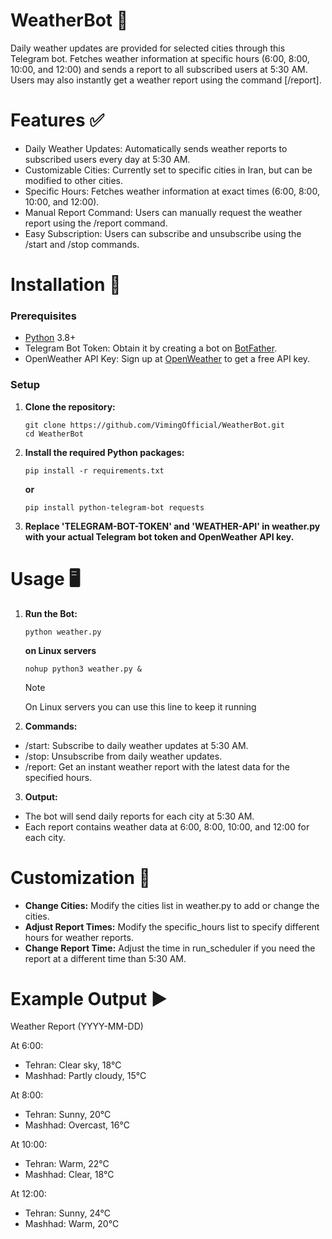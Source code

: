 # WeatherBot :low_brightness:	
Daily weather updates are provided for selected cities through this Telegram bot. Fetches weather information at specific hours (6:00, 8:00, 10:00, and 12:00) and sends a report to all subscribed users at 5:30 AM. Users may also instantly get a weather report using the command [/report]. 

# Features :white_check_mark:
- Daily Weather Updates: Automatically sends weather reports to subscribed users every day at 5:30 AM.
- Customizable Cities: Currently set to specific cities in Iran, but can be modified to other cities.
- Specific Hours: Fetches weather information at exact times (6:00, 8:00, 10:00, and 12:00).
- Manual Report Command: Users can manually request the weather report using the /report command.
- Easy Subscription: Users can subscribe and unsubscribe using the /start and /stop commands.

# Installation :envelope_with_arrow:
### Prerequisites
- [Python](python.org) 3.8+
- Telegram Bot Token: Obtain it by creating a bot on [BotFather](t.me/BotFather).
- OpenWeather API Key: Sign up at [OpenWeather](https://openweathermap.org/) to get a free API key.
### Setup
1. **Clone the repository:**
   ```
   git clone https://github.com/VimingOfficial/WeatherBot.git
   cd WeatherBot
   ```
2. **Install the required Python packages:**

   ```
   pip install -r requirements.txt
   ```
   **or**
   
   ```
   pip install python-telegram-bot requests
   ```
3. **Replace 'TELEGRAM-BOT-TOKEN' and 'WEATHER-API' in weather.py with your actual Telegram bot token and OpenWeather API key.**

# Usage :desktop_computer:	
1. **Run the Bot:**

   ```
   python weather.py
   ```
   **on Linux servers**
   
   ```
   nohup python3 weather.py &
   ```
   > [!NOTE]
   > On Linux servers you can use this line to keep it running
2. **Commands:**
- /start: Subscribe to daily weather updates at 5:30 AM.
- /stop: Unsubscribe from daily weather updates.
- /report: Get an instant weather report with the latest data for the specified hours.
3. **Output:**
- The bot will send daily reports for each city at 5:30 AM.
- Each report contains weather data at 6:00, 8:00, 10:00, and 12:00 for each city.

# Customization :memo:
- **Change Cities:** Modify the cities list in weather.py to add or change the cities.
- **Adjust Report Times:** Modify the specific_hours list to specify different hours for weather reports.
- **Change Report Time:** Adjust the time in run_scheduler if you need the report at a different time than 5:30 AM.

# Example Output :arrow_forward:	
 Weather Report (YYYY-MM-DD)

 At 6:00:
- Tehran: Clear sky, 18°C
- Mashhad: Partly cloudy, 15°C

 At 8:00:
- Tehran: Sunny, 20°C
- Mashhad: Overcast, 16°C

 At 10:00:
- Tehran: Warm, 22°C
- Mashhad: Clear, 18°C

 At 12:00:
- Tehran: Sunny, 24°C
- Mashhad: Warm, 20°C

